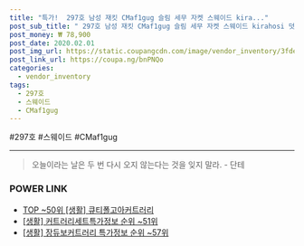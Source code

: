 ```yaml
--- 
title: "특가!  297호 남성 재킷 CMaf1gug 슬림 세무 자켓 스웨이드 kira..." 
post_sub_title: " 297호 남성 재킷 CMaf1gug 슬림 세무 자켓 스웨이드 kirahosi 덧신증정 트러커" 
post_money: ₩ 78,900 
post_date: 2020.02.01 
post_img_url: https://static.coupangcdn.com/image/vendor_inventory/3fde/dddb8231f75226363ce5477247ac0e7f70cba3d980964912c80964be3f7c.jpg 
post_link_url: https://coupa.ng/bnPNQo 
categories: 
  - vendor_inventory 
tags: 
  - 297호 
  - 스웨이드 
  - CMaf1gug 
--- 
```

  #297호 #스웨이드 #CMaf1gug 
<hr> 

> 오늘이라는 날은 두 번 다시 오지 않는다는 것을 잊지 말라. - 단테 


### POWER LINK

* <a href="https://blog.naver.com/an0733/221786229681" target="_blank"> TOP ~50위 [생활] 큐티폴고아커트러리</a>
* <a href="https://blog.naver.com/sakai111/221771382339" target="_blank"> [생활] 커트러리세트특가정보 순위 ~51위</a>
* <a href="https://blog.naver.com/sakai111/221782557666" target="_blank"> [생활] 장듀보커트러리 특가정보 순위 ~57위</a>
